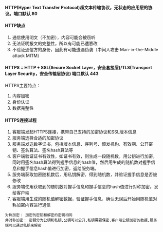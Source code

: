 #### HTTP(Hyper Text Transfer Protocol)超文本传输协议，无状态的应用层的协议。端口默认 80
#### HTTP缺点
1. 通信使用明文（不加密），内容可能会被窃听
2. 无法证明报文的完整性，所以有可能已遭篡改
3. 不验证通信方的身份，因此有可能遭遇伪装（中间人攻击 Man-in-the-Middle attack MITM）

#### HTTPS = HTTP + SSL(Secure Socket Layer，安全套接层)/TLS(Transport Layer Security，安全传输层协议) 端口默认 443
HTTPS主要特点：
1. 内容加密
2. 身份认证
3. 数据完整性

#### HTTPS连接过程
1. 客服端发起HTTPS连接，携带自己支持的加密协议和SSL版本信息
2. 服务端选择合适的加密协议
3. 服务端发送数字证书，包括版本信息、序列号、颁发机构、有效期、公开密钥、签名算法、签名hash算法等
4. 客户端验证证书有效性，如证书有效，则生成一段随机数，用公钥进行加密，同时用签名hash算法得到握手信息的hash值，然后用生成的随机数对握手信息和握手信息hash值进行加密，返给服务端。
5. 服务端获取加密随机数后，用私钥解密，得到随机数，并验证握手信息是否被修改
6. 服务端使用获取到的随机数对握手信息和握手信息的hash值进行对称加密，发给客户端
7. 客服端用生成的随机值解密数据，验证握手信息，确认无误后开始用随机值对称加密内容进行通信
```
对称加密： 加密的密钥和解密的密钥相同
非对称加密： 密钥分为公钥和私钥,公钥可以公开,私钥需要保密,客户端公钥加密的数据,服务端可以通过私钥来解密
```